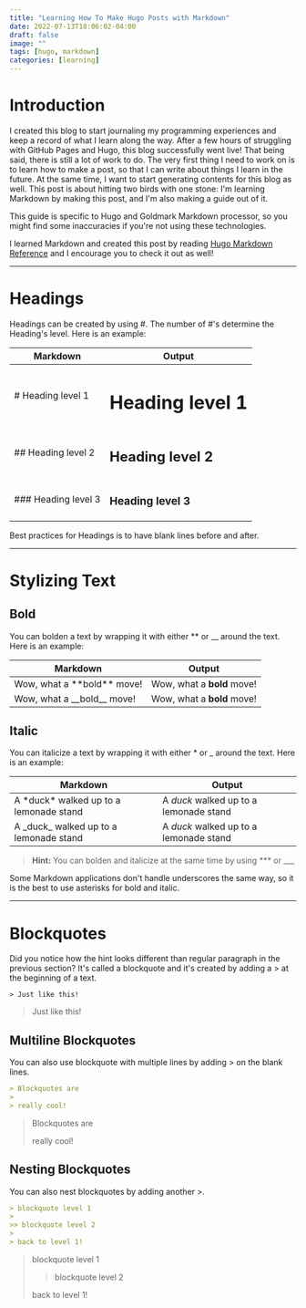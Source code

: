 ```yaml
---
title: "Learning How To Make Hugo Posts with Markdown"
date: 2022-07-13T18:06:02-04:00
draft: false
image: ""
tags: [hugo, markdown]
categories: [learning]
---
```


# Introduction

I created this blog to start journaling my programming experiences and keep a record of what I learn along the way. After a few hours of struggling with GitHub Pages and Hugo, this blog successfully went live! That being said, there is still a lot of work to do. The very first thing I need to work on is to learn how to make a post, so that I can write about things I learn in the future. At the same time, I want to start generating contents for this blog as well. This post is about hitting two birds with one stone: I'm learning Markdown by making this post, and I'm also making a guide out of it.

This guide is specific to Hugo and Goldmark Markdown processor, so you might find some inaccuracies if you're not using these technologies.

I learned Markdown and created this post by reading [Hugo Markdown Reference](https://www.markdownguide.org/tools/hugo/) and I encourage you to check it out as well!

---

# Headings

Headings can be created by using \#. The number of \#'s determine the Heading's level. Here is an example:

| Markdown            | Output                   |
| ------------------- | ------------------------ |
| # Heading level 1   | <h1>Heading level 1</h1> |
| ## Heading level 2  | <h2>Heading level 2</h2> |
| ### Heading level 3 | <h3>Heading level 3</h3> |

Best practices for Headings is to have blank lines before and after.

---

# Stylizing Text

## Bold

You can bolden a text by wrapping it with either ** or __ around the text. Here is an example:

| Markdown                       | Output                     |
| ------------------------------ | -------------------------- |
| Wow, what a \*\*bold\*\* move! | Wow, what a **bold** move! |
| Wow, what a \_\_bold\_\_ move! | Wow, what a __bold__ move! |

## Italic

You can italicize a text by wrapping it with either * or _ around the text. Here is an example:

| Markdown                                 | Output                                 |
| ---------------------------------------- | -------------------------------------- |
| A \*duck\* walked up to a lemonade stand | A *duck* walked up to a lemonade stand |
| A \_duck\_ walked up to a lemonade stand | A _duck_ walked up to a lemonade stand |

> **Hint:** You can bolden and italicize at the same time by using \*\*\* or \_\_\_

Some Markdown applications don't handle underscores the same way, so it is the best to use asterisks for bold and italic.

---

# Blockquotes

Did you notice how the hint looks different than regular paragraph in the previous section? It's called a blockquote and it's created by adding a \> at the beginning of a text.


`> Just like this!`
> Just like this!

## Multiline Blockquotes

You can also use blockquote with multiple lines by adding \> on the blank lines.

```markdown
> Blockquotes are
>
> really cool!
```

> Blockquotes are
>
> really cool!

## Nesting Blockquotes

You can also nest blockquotes by adding another \>.

```markdown
> blockquote level 1
> 
>> blockquote level 2
>
> back to level 1!
```

> blockquote level 1
> 
>> blockquote level 2
>
> back to level 1!
